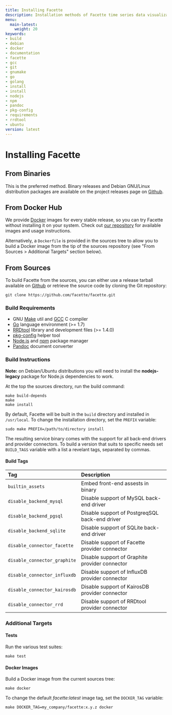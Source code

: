 ```yaml
---
title: Installing Facette
description: Installation methods of Facette time series data visualization software
menu:
  main-latest:
    weight: 20
keywords:
- build
- debian
- docker
- documentation
- facette
- gcc
- git
- gnumake
- go
- golang
- install
- install
- nodejs
- npm
- pandoc
- pkg-config
- requirements
- rrdtool
- ubuntu
version: latest
---
```


# Installing Facette

## From Binaries

This is the preferred method. Binary releases and Debian GNU/Linux distribution packages are available on the project
releases page on [Github](https://github.com/facette/facette/releases).

## From Docker Hub

We provide [Docker](https://www.docker.com/) images for every stable release, so you can try Facette without installing
it on your system. Check out [our repository](https://hub.docker.com/r/facette/facette/) for available images and usage
instructions.

Alternatively, a `Dockerfile` is provided in the sources tree to allow you to build a Docker image from the tip of the
sources repository (see "From Sources > Additional Targets" section below).

## From Sources

To build Facette from the sources, you can either use a release tarball available on
[Github](https://github.com/facette/facette/releases) or retrieve the source code by cloning the Git repository:

```
git clone https://github.com/facette/facette.git
```

### Build Requirements

 * GNU [Make](https://www.gnu.org/software/make/) util and [GCC](https://www.gnu.org/software/gcc/) C compiler
 * [Go](https://golang.org/) language environment (>= 1.7)
 * [RRDtool](http://oss.oetiker.ch/rrdtool/index.en.html) library and development files (>= 1.4.0)
 * [pkg-config](https://pkg-config.freedesktop.org/) helper tool
 * [Node.js](https://nodejs.org/) and [npm](https://www.npmjs.org/) package manager
 * [Pandoc](http://pandoc.org/) document converter

### Build Instructions

<div class="note"><span class="fa fa-info-circle"></span> <strong>Note:</strong> on Debian/Ubuntu distributions you will
need to install the <strong>nodejs-legacy</strong> package for Node.js dependencies to work.</div>

At the top the sources directory, run the build command:

```
make build-depends
make
make install
```

By default, Facette will be built in the `build` directory and installed in `/usr/local`. To change the installation
directory, set the `PREFIX` variable:

```
sudo make PREFIX=/path/to/directory install
```

The resulting service binary comes with the support for all back-end drivers and provider connectors. To build a
version that suits to specific needs set `BUILD_TAGS` variable with a list a revelant tags, separated by commas.

#### Build Tags

| Tag                          | Description                                    |
|:-----------------------------|:-----------------------------------------------|
| `builtin_assets`             | Embed front-end assests in binary              |
| `disable_backend_mysql`      | Disable support of MySQL back-end driver       |
| `disable_backend_pgsql`      | Disable support of PostgreqSQL back-end driver |
| `disable_backend_sqlite`     | Disable support of SQLite back-end driver      |
| `disable_connector_facette`  | Disable support of Facette provider connector  |
| `disable_connector_graphite` | Disable support of Graphite provider connector |
| `disable_connector_influxdb` | Disable support of InfluxDB provider connector |
| `disable_connector_kairosdb` | Disable support of KairosDB provider connector |
| `disable_connector_rrd`      | Disable support of RRDtool provider connector  |

### Additional Targets

#### Tests

Run the various test suites:
```
make test
```

#### Docker Images

Build a Docker image from the current sources tree:
```
make docker
```

To change the default *facette:latest* image tag, set the `DOCKER_TAG` variable:
```
make DOCKER_TAG=my_company/facette:x.y.z docker
```
